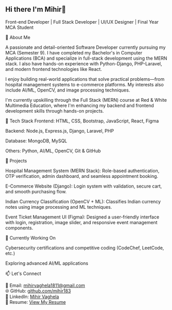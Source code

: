 ## Hi there I'm Mihir👋

Front-end Developer | Full Stack Developer | UI/UX Designer | Final Year MCA Student

💼 About Me

A passionate and detail-oriented Software Developer currently pursuing my MCA (Semester 9). I have completed my Bachelor's in Computer Applications (BCA) and specialize in full-stack development using the MERN stack. I also have hands-on experience with Python-Django, PHP-Laravel, and modern frontend technologies like React.

I enjoy building real-world applications that solve practical problems—from hospital management systems to e-commerce platforms. My interests also include AI/ML, OpenCV, and image processing techniques.

I'm currently upskilling through the Full Stack (MERN) course at Red & White Multimedia Education, where I'm enhancing my backend and frontend development skills through hands-on projects.

🔧 Tech Stack
Frontend: HTML, CSS, Bootstrap, JavaScript, React, Figma

Backend: Node.js, Express.js, Django, Laravel, PHP

Database: MongoDB, MySQL

Others: Python, AI/ML, OpenCV, Git & GitHub

📌 Projects

Hospital Management System (MERN Stack): Role-based authentication, OTP verification, admin dashboard, and seamless appointment booking.

E-Commerce Website (Django): Login system with validation, secure cart, and smooth purchasing flow.

Indian Currency Classification (OpenCV + ML): Classifies Indian currency notes using image processing and ML techniques.

Event Ticket Management UI (Figma): Designed a user-friendly interface with login, registration, image slider, and responsive event management components.

🎯 Currently Working On

Cybersecurity certifications and competitive coding (CodeChef, LeetCode, etc.)

Exploring advanced AI/ML applications

📫 Let's Connect

📧 Email: [mihirvaghela1811@gmail.com](mailto:mihirvaghela1811@gmail.com)  
🌐 GitHub: [github.com/mihir183](https://github.com/mihir183)  
🔗 LinkedIn: [Mihir Vaghela](https://www.linkedin.com/in/mihir-vaghela-6a24a8242/)  
📄 Resume: [View My Resume](https://drive.google.com/file/d/1S6oMKhBOa3EGCoR7hwZ7VJAaZgk5wTCH/view?usp=sharing)

